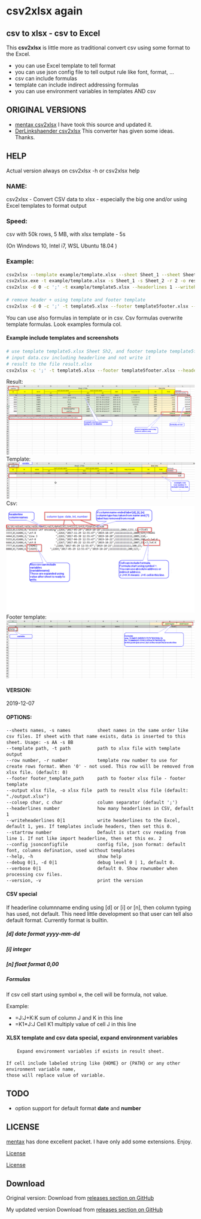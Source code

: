 
# csv2xlsx again
## csv to xlsx - csv to Excel
This **csv2xlsx** is little more as traditional convert csv using some format to the Excel.
 - you can use Excel template to tell format
 - you can use json config file to tell output rule like font, format, ...
 - csv can include formulas
 - template can include indirect addressing formulas
 - you can use environment variables in templates AND csv

## ORIGINAL VERSIONS

  * [mentax csv2xlsx](https://github.com/mentax/csv2xlsx) I have took this source and updated it.
  * [DerLinkshaender csv2xlsx](https://gitlab.com/DerLinkshaender/csv2xlsx) This converter has given some ideas. Thanks.

## HELP
  Actual version always on  csv2xlsx -h or csv2xlsx help

### NAME:
   csv2xlsx - Convert CSV data to xlsx - especially the big one and/or using Excel templates to format output

### Speed:

   csv with 50k rows, 5 MB, with xlsx template - 5s


   (On Windows 10, Intel i7, WSL Ubuntu 18.04 )


### Example:

```bash
csv2xlsx --template example/template.xlsx --sheet Sheet_1 --sheet Sheet_2 --row 2 --output result.xlsx example/data.csv example/data2.csv
csv2xlsx.exe -t example/template.xlsx -s Sheet_1 -s Sheet_2 -r 2 -o result.xlsx example/data.csv example/data2.csv
csv2xlsx -d 0 -c ';' -t example/template5.xlsx --headerlines 1 --writeheaderlines 0 -r 5 -s Sh2 -o data3.xlsx  example/data3.csv

# remove header + using template and footer template 
csv2xlsx -d 0 -c ';' -t template5.xlsx --footer template5footer.xlsx --headerlines 1 --writeheaderlines 0 -r 5 -s Sh2 -o data3a.xlsx  data3.csv 
```

You can use also formulas in template or in csv. Csv formulas overwrite template formulas.
Look examples formula col.

#### Example include templates and screenshots

```bash
# use template template5.xlsx Sheet Sh2, and footer template template5footer.xlsx , row 5 is data example row
# input data.csv including headerline and not write it
# result to the file result.xlsx
csv2xlsx -c ';' -t template5.xlsx --footer template5footer.xlsx --headerlines 1 --writeheaderlines 0 -r 5 -s Sh2 -o result.xlsx  data.csv
```
Result:
<img src="https://raw.githubusercontent.com/kshji/go/master/csv2xlsx/example/example.result.png?width=600&button=false" />
Template:
<img src="https://raw.githubusercontent.com/kshji/go/master/csv2xlsx/example/template_example.png?width=600&button=false" />
Csv:
<img src="https://raw.githubusercontent.com/kshji/go/master/csv2xlsx/example/data3.csv.png?width=600&button=false" />
Footer template:
<img src="https://raw.githubusercontent.com/kshji/go/master/csv2xlsx/example/template_footer_example.png?width=600&button=false" />

#### VERSION:
   2019-12-07

#### OPTIONS:

```
--sheets names, -s names          sheet names in the same order like csv files. If sheet with that name exists, data is inserted to this sheet. Usage: -s AA -s BB
--template path, -t path          path to xlsx file with template output
--row number, -r number           template row number to use for create rows format. When '0' - not used. This row will be removed from xlsx file. (default: 0)
--footer footer_template_path     path to footer xlsx file - footer template 
--output xlsx file, -o xlsx file  path to result xlsx file (default: "./output.xlsx")
--colsep char, c char             column separator (default ';')
--headerlines number              how many headerlines in CSV, default 1
--writeheaderlines 0|1            write headerlines to the Excel, default 1, yes. If templates include headers, then set this 0.
--startrow number                 Default is start csv reading from line 1. If not like import headerline, then set this ex. 2
--config jsonconfigfile           config file, json format: default font, columns defination, used without templates
--help, -h                        show help
--debug 0|1, -d 0|1               debug level 0 | 1, default 0.
--verbose 0|1                     default 0. Show rownumber when processing csv files.
--version, -v                     print the version
```

#### CSV special
If headerline columnname ending using [d] or [i] or [n], then column typing has used, not default.
This need little development so that user can tell also default format. Currently format is builtin.
##### [d] date format yyyy-mm-dd
##### [i] integer
##### [n] float format 0,00

##### Formulas

If csv cell start using symbol **=**, the cell will be formula, not value.

Example:
- =J:J+K:K  sum of column J and K in this line
- =K1*J:J   Cell K1 multiply value of cell J in this line

#### XLSX template and csv data special, expand environment variables 
        Expand environment variables if exists in result sheet.

	If cell include labeled string like {HOME} or {PATH} or any other environment variable name,
	those will replace value of variable.

## TODO
 - option support for default format **date** and **number**

## LICENSE

[mentax](https://github.com/mentax/) has done excellent packet. I have only add some extensions. Enjoy.

[License](https://github.com/mentax/csv2xlsx/blob/master/LICENSE)

[License](https://github.com/kshji/go/csv2xlsx/blob/master/LICENSE)

## Download

Original version:
Download from [releases section on GitHub](https://github.com/mentax/csv2xlsx/releases)

My updated version
Download from [releases section on GitHub](https://github.com/kshji/go/tree/master/csv2xlsx/build)


